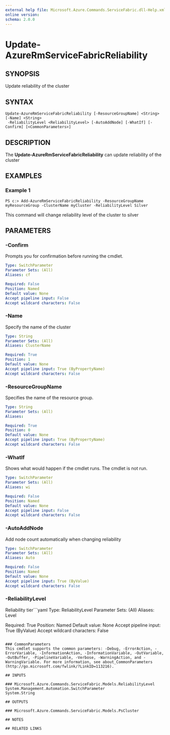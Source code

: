 ```yaml
---
external help file: Microsoft.Azure.Commands.ServiceFabric.dll-Help.xml
online version: 
schema: 2.0.0
---
```


# Update-AzureRmServiceFabricReliability

## SYNOPSIS
Update reliability of the cluster

## SYNTAX

```
Update-AzureRmServiceFabricReliability [-ResourceGroupName] <String> [-Name] <String>
 -ReliabilityLevel <ReliabilityLevel> [-AutoAddNode] [-WhatIf] [-Confirm] [<CommonParameters>]
```

## DESCRIPTION
The **Update-AzureRmServiceFabricReliability** can update reliability of the cluster

## EXAMPLES

### Example 1
```
PS c:> Add-AzureRmServiceFabricReliability -ResourceGroupName myResourceGroup -ClusterName myCluster -ReliabilityLevel Silver
```

This command will change reliability level of the cluster to silver

## PARAMETERS

### -Confirm
Prompts you for confirmation before running the cmdlet.

```yaml
Type: SwitchParameter
Parameter Sets: (All)
Aliases: cf

Required: False
Position: Named
Default value: None
Accept pipeline input: False
Accept wildcard characters: False
```

### -Name
Specify the name of the cluster

```yaml
Type: String
Parameter Sets: (All)
Aliases: ClusterName

Required: True
Position: 1
Default value: None
Accept pipeline input: True (ByPropertyName)
Accept wildcard characters: False
```

### -ResourceGroupName
Specifies the name of the resource group.

```yaml
Type: String
Parameter Sets: (All)
Aliases: 

Required: True
Position: 0
Default value: None
Accept pipeline input: True (ByPropertyName)
Accept wildcard characters: False
```

### -WhatIf
Shows what would happen if the cmdlet runs. The cmdlet is not run.

```yaml
Type: SwitchParameter
Parameter Sets: (All)
Aliases: wi

Required: False
Position: Named
Default value: None
Accept pipeline input: False
Accept wildcard characters: False
```

### -AutoAddNode
Add node count automatically when changing reliability

```yaml
Type: SwitchParameter
Parameter Sets: (All)
Aliases: Auto

Required: False
Position: Named
Default value: None
Accept pipeline input: True (ByValue)
Accept wildcard characters: False
```

### -ReliabilityLevel
Reliability tier```yaml
Type: ReliabilityLevel
Parameter Sets: (All)
Aliases: Level

Required: True
Position: Named
Default value: None
Accept pipeline input: True (ByValue)
Accept wildcard characters: False
```

### CommonParameters
This cmdlet supports the common parameters: -Debug, -ErrorAction, -ErrorVariable, -InformationAction, -InformationVariable, -OutVariable, -OutBuffer, -PipelineVariable, -Verbose, -WarningAction, and -WarningVariable. For more information, see about_CommonParameters (http://go.microsoft.com/fwlink/?LinkID=113216).

## INPUTS

### Microsoft.Azure.Commands.ServiceFabric.Models.ReliabilityLevel
System.Management.Automation.SwitchParameter
System.String

## OUTPUTS

### Microsoft.Azure.Commands.ServiceFabric.Models.PsCluster

## NOTES

## RELATED LINKS

